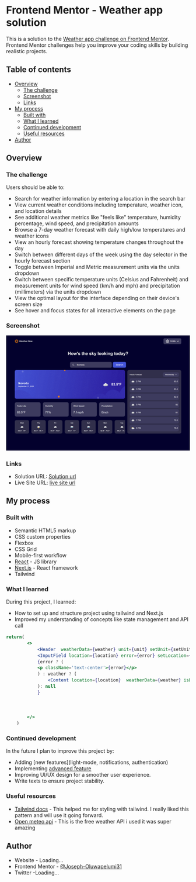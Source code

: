 # Frontend Mentor - Weather app solution

This is a solution to the [Weather app challenge on Frontend Mentor](https://www.frontendmentor.io/challenges/weather-app-K1FhddVm49). Frontend Mentor challenges help you improve your coding skills by building realistic projects. 

## Table of contents

- [Overview](#overview)
  - [The challenge](#the-challenge)
  - [Screenshot](#screenshot)
  - [Links](#links)
- [My process](#my-process)
  - [Built with](#built-with)
  - [What I learned](#what-i-learned)
  - [Continued development](#continued-development)
  - [Useful resources](#useful-resources)
- [Author](#author)



## Overview

### The challenge

Users should be able to:

- Search for weather information by entering a location in the search bar
- View current weather conditions including temperature, weather icon, and location details
- See additional weather metrics like "feels like" temperature, humidity percentage, wind speed, and precipitation amounts
- Browse a 7-day weather forecast with daily high/low temperatures and weather icons
- View an hourly forecast showing temperature changes throughout the day
- Switch between different days of the week using the day selector in the hourly forecast section
- Toggle between Imperial and Metric measurement units via the units dropdown 
- Switch between specific temperature units (Celsius and Fahrenheit) and measurement units for wind speed (km/h and mph) and precipitation (millimeters) via the units dropdown
- View the optimal layout for the interface depending on their device's screen size
- See hover and focus states for all interactive elements on the page

### Screenshot

![](./public/assets/images/screenshot.png)



### Links

- Solution URL: [Solution url ](https://github.com/Joseph-Oluwapelumi31/skywatch-react/tree/main)
- Live Site URL: [live site url](https://skywatch-react.vercel.app/)

## My process

### Built with

- Semantic HTML5 markup
- CSS custom properties
- Flexbox
- CSS Grid
- Mobile-first workflow
- [React](https://reactjs.org/) - JS library
- [Next.js](https://nextjs.org/) - React framework
- Tailwind


### What I learned
During this project, I learned: 
- How to set up and structure project using tailwind and Next.js
- Improved my understanding of concepts like state management and API call


```jsx
return(
        <>
            <Header  weatherData={weather} unit={unit} setUnit={setUnit}/>
            <InputField location={location} error={error} setLocation={setLocation} handleSubmit={handleSubmit}/>
            {error ? (
            <p className='text-center'>{error}</p>
            ) : weather ? (
                <Content location={location}  weatherData={weather} isLoading={loading} />
            ): null
            }
            
        
        
        </>
    )
```

### Continued development

In the future I plan to improve this project by: 
- Adding [new features](light-mode, notifications, authentication)
- Implementing [advanced feature](Typescript)
- Improving UI/UX design for a smoother user experience.
- Write texts to ensure project stability.

### Useful resources

- [Tailwind docs](https://tailwindcss.com/docs) - This helped me for styling with tailwind. I really liked this pattern and will use it going forward.
- [Open meteo api](https://open-meteo.com/) - This is the free weather API i used it was super amazing


## Author

- Website - Loading...
- Frontend Mentor - [@Joseph-Oluwapelumi31](https://www.frontendmentor.io/profile/Joseph-Oluwapelumi31)
- Twitter -Loading...



